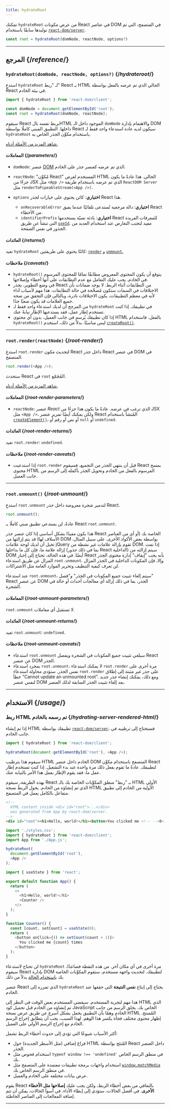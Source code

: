 ```yaml
---
title: hydrateRoot
---
```


<Intro>

تمكنك `hydrateRoot` من عرض مكونات React في عناصر DOM في المتصفح، التي تم توليدها سابقًا باستخدام [`react-dom/server`](/reference/react-dom/server).

```js
const root = hydrateRoot(domNode, reactNode, options?)
```

</Intro>

<InlineToc />

---

## المرجع {/*reference*/}

### `hydrateRoot(domNode, reactNode, options?)` {/*hydrateroot*/}

استدعِ `hydrateRoot` لـ "ربط" React بـ HTML الحالي الذي تم عرضه بالفعل بواسطة React في بيئة الخادم.

```js
import { hydrateRoot } from 'react-dom/client';

const domNode = document.getElementById('root');
const root = hydrateRoot(domNode, reactNode);
```

سيقوم React بربط نفسه بالHTML الموجود داخل الـ `domNode` والاهتمام بإدارة DOM داخلها. التطبيق المبنى كاملًا بواسطة React سيكون لديه عادة استدعاء واحد فقط لـ `hydrateRoot` باستخدام مكوِّن الجذر الخاص به.

[شاهد المزيد من الأمثلة أدناه.](#usage)

#### المعاملات {/*parameters*/}

* `domNode`: عنصر [DOM](https://developer.mozilla.org/en-US/docs/Web/API/Element) الذي تم عرضه كعنصر جذر على الخادم.

* `reactNode`: "مُكوِّن React" المستخدم لعرض HTML الحالي. هذا عادةً ما يكون جزءًا من JSX مثل `<App />` الذي تم عرضه باستخدام طريقة `ReactDOM Server` مثل `renderToPipeableStream(<App />)`.

* `options` **اختياري**: كائن يحتوي على خيارات لجذر React هذا.

  * `onRecoverableError` **اختياري**: دالة مرجعية تُستدعى تلقائيًا عندما يفيق React من الأخطاء.
  * `identifierPrefix` **اختياري**: بادئة نصيّة يستخدمها React للمعرفات الفريدة التي تنشأ عن طريق [`useId`](/reference/react/useId). مفيد لتجنب التعارض عند استخدام العديد من الجذور في نفس الصفحة.


#### العائدات {/*returns*/}

تعيد `hydrateRoot` كائنًا يحتوي على طريقتين: [`render`](#root-render) و [`unmount`.](#root-unmount)

#### ملاحظات {/*caveats*/}

* `hydrateRoot()` يتوقع أن يكون المحتوى المعروض مطابقًا تمامًا للمحتوى المرسوم في الخادم. يجب عليك التعامل مع عدم التطابقات على أنها أخطاء وإصلاحها.
* في وضع التطوير، يحذر React من التطابقات أثناء الربط. لا يوجد ضمانات بأن الاختلافات في السمات ستكون مُصحَّحة في حالة التطابقات. هذا مهم لأسباب أداء لأنه في معظم التطبيقات، يكون الاختلافات نادرة، وبالتالي فإن التحقق من صحة جميع العلامات قد يكون صعبًا جدًا.
* من المرجح أن لديك استدعاء واحد فقط لـ `hydrateRoot` في تطبيقك. إذا كنت تستخدم إطار عمل، فقد يستدعيها الإطار نيابةً عنك.
* إذا كان تطبيقك يُرسم في جانب العميل، بدون أي محتوى HTML بالفعل، فاستخدام `hydrateRoot()` ليس مناسبًا. بدلاً من ذلك، استخدم [`createRoot()`](/reference/react-dom/client/createRoot).

---

### `root.render(reactNode)` {/*root-render*/}

استدعِ `root.render` لتحديث مكون React داخل جذر React في عنصر DOM في المتصفح.

```js
root.render(<App />);
```

ستحدث React <App /> في `root` المُجَمّع.

[شاهد المزيد من الأمثلة أدناه.](#usage)

#### المعاملات {/*root-render-parameters*/}

* `reactNode`: *عنصر React* الذي ترغب في عرضه. عادةً ما يكون هذا جزءًا من JSX مثل `<App />`، ولكن يمكنك أيضًا تمرير عنصر React المُنشأ باستخدام [`createElement()`](/reference/react/createElement)، أو نص أو رقم أو `null` أو `undefined`.


#### العائدات {/*root-render-returns*/}

تعيد `root.render`: `undefined`.

#### ملاحظات {/*root-render-caveats*/}

* إذا استدعيت `root.render` قبل أن ينتهي الجذر من التجميع، فسيقوم React بمسح محتوى HTML المرسوم بالفعل من الخادم وتحويل الجذر بأكمله إلى الرسم  من جانب العميل.

---

### `root.unmount()` {/*root-unmount*/}

استدعِ `root.unmount` لتدمير شجرة معروضة داخل جذر React.

```js
root.unmount();
```

عادةً، لن يستدعي تطبيق مبني كاملًا بـ React `root.unmount`.

هذا يكون مفيدًا بشكل أساسي إذا كان عنصر جذر React الخاصة بك (أو أي من العناصر الأسلاف لها) قد يتم إزالتها من DOM بواسطة بعض الأكواد الأخرى. على سبيل المثال، تخيل أن لديك لوحة علامات jQuery تقوم بإزالة علامات غير نشطة من DOM. إذا تمت إزالة علامة ما، فإن كل ما بداخلها (بما في ذلك جذور React الداخلية) سيتم إزالته من DOM أيضًا. في هذه الحالة، تحتاج إلى إخبار React بأنه يجب "إيقاف" إدارة محتوى الجذر المزال عن طريق استدعاء `root.unmount`. وإلا، فإن المكونات الداخلية في الجذر المزال لن تعرف كيفية التنظيف وتحرير الموارد العامة مثل الاشتراكات.

عند استدعاء `root.unmount`، سيتم إلغاء تثبيت جميع المكونات في الجذر" و"فصل" React عن عنصر DOM الجذر، بما في ذلك إزالة أي معالجات أحداث أو حالة في الشجرة.


#### المعاملات {/*root-unmount-parameters*/}

`root.unmount` لا تستقبل أي معاملات.


#### العائدات {/*root-unmount-returns*/}

تعيد `root.unmount`: `undefined`.

#### ملاحظات {/*root-unmount-caveats*/}

* استدعاء `root.unmount` سيلغي تثبيت جميع المكونات في الشجرة ويفصل React عن عنصر DOM الجذر.
* بمجرد استدعاء `root.unmount`، لا يمكنك استدعاء `root.render` مرة أخرى على نفس الجذر. ستؤدي محاولة استدعاء `root.render` على جذر غير مثبتة إلى إطلاق خطأ "Cannot update an unmounted root". ومع ذلك، يمكنك إنشاء جذر جديد لنفس عنصر DOM بعد إلغاء تثبيت الجذر السابقة لذلك العنصر.

---

## الاستخدام {/*usage*/}

### ربط HTML تم رسمه بالخادم {/*hydrating-server-rendered-html*/}

إذا تم إنشاء HTML تطبيقك بواسطة [`react-dom/server`](/reference/react-dom/client/createRoot)، فستحتاج إلى *ترطيبه* في جانب الخادم.

```js [[1, 3, "document.getElementById('root')"], [2, 3, "<App />"]]
import { hydrateRoot } from 'react-dom/client';

hydrateRoot(document.getElementById('root'), <App />);
```

سيقوم هذا بترطيب HTML الخادم داخل <CodeStep step={1}>عنصر DOM المتصفح</CodeStep> باستخدام <CodeStep step={2}>مكوِّن React</CodeStep> لتطبيقك. عادةً ما تقوم بفعل ذلك مرة واحدة عند بدء التشغيل. إذا كنت تستخدم إطار عمل ما، فقد يقوم الإطار بعمل هذا الأمر بالنيابة عنك.

بهذه الطريقة، سيقوم React بـ "ربط" منطق المكوِّنات الخاصة بك بالـ HTML الأولي الذي تم إنشاؤه من الخادم. يحول الربطُ نسخة HTML الأولية من الخادم إلى تطبيق متفاعل بالكامل يعمل في المتصفح.

<Sandpack>

```html public/index.html
<!--
  HTML content inside <div id="root">...</div>
  was generated from App by react-dom/server.
-->
<div id="root"><h1>Hello, world!</h1><button>You clicked me <!-- -->0<!-- --> times</button></div>
```

```js index.js active
import './styles.css';
import { hydrateRoot } from 'react-dom/client';
import App from './App.js';

hydrateRoot(
  document.getElementById('root'),
  <App />
);
```

```js App.js
import { useState } from 'react';

export default function App() {
  return (
    <>
      <h1>Hello, world!</h1>
      <Counter />
    </>
  );
}

function Counter() {
  const [count, setCount] = useState(0);
  return (
    <button onClick={() => setCount(count + 1)}>
      You clicked me {count} times
    </button>
  );
}
```

</Sandpack>

لن تحتاج لاستدعاء `hydrateRoot` مرة أخرى في أي مكان أخر. من هذه النقطة فصاعدًا، سيقوم React بإدارة DOM لتطبيقك. لتحديث واجهة مستخدم، ستقوم المكوِّنات الخاصة بك [باستخدام الحالة](/reference/react/useState) بدلاً من ذلك.

<Pitfall>

عنصر React الذي تمرره إلى `hydrateRoot` يحتاج إلى إنتاج **نفس النتيجة** التي حققها عند الخادم.

هذا مهم لتجربة المستخدم. سيقضي المستخدم بعض الوقت في النظر إلى HTML الذي تم إنشاؤه من الخادم قبل تحميل كود JavaScript الخاص بك. يخلق الرسم من جانب الخادم وهمًا بأن التطبيق يحمل بشكل أسرع عن طريق عرض نسخة HTML المُمنتج. إظهار محتوى مختلف فجأة يكسر هذا الوهم. لهذا السبب، يجب أن يتطابق إخراج الرسم الخادم مع إخراج الرسم الأولي على العميل.

أكثر الأسباب شيوعًا التي تؤدي إلى حدوث أخطاء الربط تشمل:

* فراغ إضافي (مثل الأسطر الجديدة) حول HTML المُنتَج بواسطة React داخل العنصر الجذر.
* استخدام فحوص مثل `typeof window !== 'undefined'` في منطق الرسم الخاص بك.
* استخدام واجهات برمجة تطبيقات معتمدة على المتصفح مثل [`window.matchMedia`](https://developer.mozilla.org/en-US/docs/Web/API/Window/matchMedia) في منطق الرسم الخاص بك.
* عرض بيانات مختلفة على الخادم والعميل.

يقوم React بالتعافي من بعض أخطاء الربط، ولكن يجب عليك **إصلاحها مثل الأخطاء الأخرى**. في أفضل الحالات، ستؤدي إلى إبطاء الأداء. في أسوأ الحالات، يمكن أن تتم إضافة المعالجات إلى العناصر الخاطئة.

</Pitfall>

---

